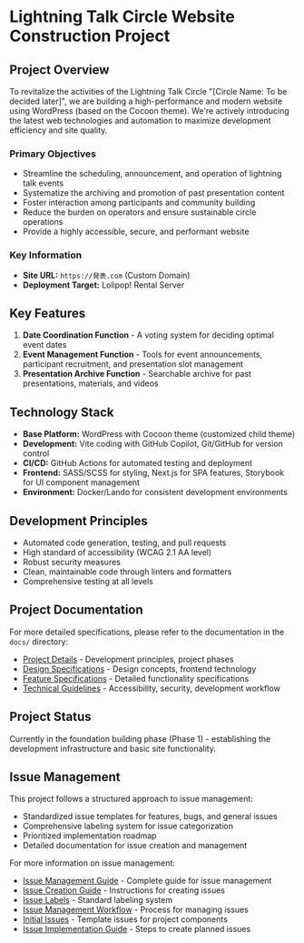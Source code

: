 # Lightning Talk Circle Website Construction Project

## Project Overview

To revitalize the activities of the Lightning Talk Circle "[Circle Name: To be decided later]", we are building a high-performance and modern website using WordPress (based on the Cocoon theme). We're actively introducing the latest web technologies and automation to maximize development efficiency and site quality.

### Primary Objectives

* Streamline the scheduling, announcement, and operation of lightning talk events
* Systematize the archiving and promotion of past presentation content
* Foster interaction among participants and community building
* Reduce the burden on operators and ensure sustainable circle operations
* Provide a highly accessible, secure, and performant website

### Key Information

* **Site URL:** `https://発表.com` (Custom Domain)
* **Deployment Target:** Lolipop! Rental Server

## Key Features

1. **Date Coordination Function** - A voting system for deciding optimal event dates
2. **Event Management Function** - Tools for event announcements, participant recruitment, and presentation slot management
3. **Presentation Archive Function** - Searchable archive for past presentations, materials, and videos

## Technology Stack

* **Base Platform:** WordPress with Cocoon theme (customized child theme)
* **Development:** Vite coding with GitHub Copilot, Git/GitHub for version control
* **CI/CD:** GitHub Actions for automated testing and deployment
* **Frontend:** SASS/SCSS for styling, Next.js for SPA features, Storybook for UI component management
* **Environment:** Docker/Lando for consistent development environments

## Development Principles

* Automated code generation, testing, and pull requests
* High standard of accessibility (WCAG 2.1 AA level)
* Robust security measures
* Clean, maintainable code through linters and formatters
* Comprehensive testing at all levels

## Project Documentation

For more detailed specifications, please refer to the documentation in the `docs/` directory:

* [Project Details](/docs/project/) - Development principles, project phases
* [Design Specifications](/docs/design/) - Design concepts, frontend technology
* [Feature Specifications](/docs/features/) - Detailed functionality specifications
* [Technical Guidelines](/docs/technical/) - Accessibility, security, development workflow

## Project Status

Currently in the foundation building phase (Phase 1) - establishing the development infrastructure and basic site functionality.

## Issue Management

This project follows a structured approach to issue management:

* Standardized issue templates for features, bugs, and general issues
* Comprehensive labeling system for issue categorization
* Prioritized implementation roadmap
* Detailed documentation for issue creation and management

For more information on issue management:

* [Issue Management Guide](/docs/project/issue-management-guide.md) - Complete guide for issue management
* [Issue Creation Guide](/docs/project/issues-creation-guide.md) - Instructions for creating issues
* [Issue Labels](/docs/project/issue-labels.md) - Standard labeling system
* [Issue Management Workflow](/docs/project/issue-management-workflow.md) - Process for managing issues
* [Initial Issues](/docs/project/initial-issues.md) - Template issues for project components
* [Issue Implementation Guide](/docs/project/issue-implementation-guide.md) - Steps to create planned issues